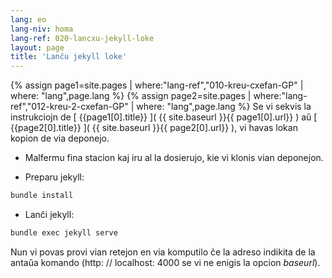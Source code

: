 ```yaml
---
lang: eo
lang-niv: homa
lang-ref: 020-lancxu-jekyll-loke
layout: page
title: 'Lanĉu jekyll loke'
---
```


{% assign page1=site.pages | where:"lang-ref","010-kreu-cxefan-GP" | where: "lang",page.lang  %}
{% assign page2=site.pages | where:"lang-ref","012-kreu-2-cxefan-GP" | where: "lang",page.lang  %}
Se vi sekvis la instrukciojn de [ {{page1[0].title}} ]( {{ site.baseurl }}{{ page1[0].url}} )
aŭ [ {{page2[0].title}} ]( {{ site.baseurl }}{{ page2[0].url}} ), vi havas lokan kopion de via deponejo.

* Malfermu fina stacion kaj iru al la dosierujo, kie vi klonis vian deponejon.


* Preparu jekyll:


```bash
bundle install
```

* Lanĉi jekyll:


```bash
bundle exec jekyll serve
```

Nun vi povas provi vian retejon en via komputilo ĉe la adreso indikita de la antaŭa komando (http: // localhost: 4000 se vi ne enigis la opcion _baseurl_).

